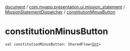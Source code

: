 [document](../../index.md) / [com.myapp.presentation.ui.mission_statement](../index.md) / [MissionStatementDispatcher](index.md) / [constitutionMinusButton](./constitution-minus-button.md)

# constitutionMinusButton

`val constitutionMinusButton: SharedFlow<`[`Int`](https://kotlinlang.org/api/latest/jvm/stdlib/kotlin/-int/index.html)`>`